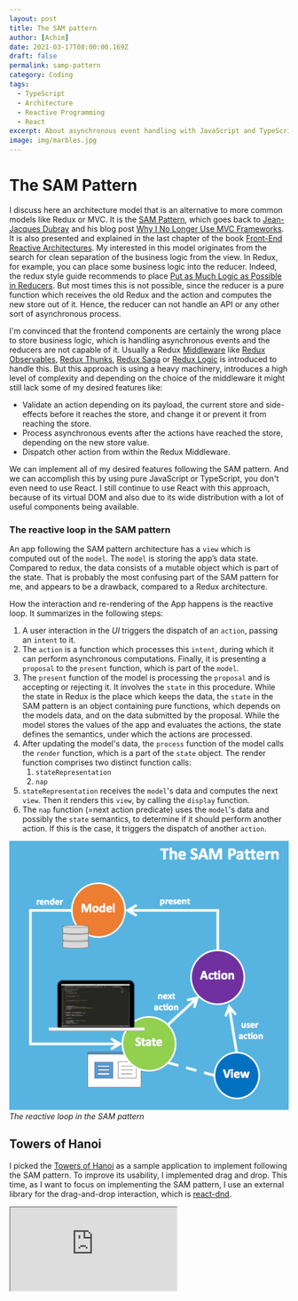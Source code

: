 ```yaml
---
layout: post
title: The SAM pattern
author: [Achim]
date: 2021-03-17T08:00:00.169Z
draft: false
permalink: samp-pattern
category: Coding
tags:
  - TypeScript
  - Architecture
  - Reactive Programming
  - React
excerpt: About asynchronous event handling with JavaScript and TypeScript. I'm showcasing the potential of rxjs with a very first and simple example which implements drag and drop.
image: img/marbles.jpg
---
```


# The SAM Pattern

I discuss here an architecture model that is an alternative to more common models like Redux or MVC. It is the [SAM Pattern](http://sam.js.org/), which goes back to [Jean-Jacques Dubray](https://github.com/jdubray) and his blog post [Why I No Longer Use MVC Frameworks](https://www.infoq.com/articles/no-more-mvc-frameworks/). It is also presented and explained in the last chapter of the book [Front-End Reactive Architectures](https://www.springer.com/de/book/9781484231791).
My interested in this model originates from the search for clean separation of the business logic from the view. In Redux, for example, you can place some business logic into the reducer. Indeed, the redux style guide recommends to place [Put as Much Logic as Possible in Reducers](https://redux.js.org/style-guide/style-guide#put-as-much-logic-as-possible-in-reducers). But most times this is not possible, since the reducer is a pure function which receives the old Redux and the action and computes the new store out of it. Hence, the reducer can not handle an API or any other sort of asynchronous process. 

I'm convinced that the frontend components are certainly the wrong place to store business logic, which is handling asynchronous events and the reducers are not capable of it. Usually a Redux [Middleware](https://redux.js.org/tutorials/fundamentals/part-4-store#middleware) like [Redux Observables](https://redux-observable.js.org/), [Redux Thunks](https://github.com/reduxjs/redux-thunk), [Redux Saga](https://github.com/reduxjs/redux-thunk) or [Redux Logic](https://github.com/jeffbski/redux-logic) is introduced to handle this. But this approach is using a heavy machinery, introduces a high level of complexity and depending on the choice of the middleware it might still lack some of my desired features like:

* Validate an action depending on its payload, the current store and side-effects before it reaches the store, and change it or prevent it from reaching the store.
* Process asynchronous events after the actions have reached the store, depending on the new store value.
* Dispatch other action from within the Redux Middleware.

We can implement all of my desired features following the SAM pattern. And we can accomplish this by using pure JavaScript or TypeScript, you don't even need to use React. I still continue to use React with this approach, because of its virtual DOM and also due to its wide distribution with a lot of useful components being available.

### The reactive loop in the SAM pattern

An app following the SAM pattern architecture has a `view` which is computed out of the `model`. The `model` is storing the app’s data state. Compared to redux, the data consists of a mutable object which is part of the state. That is probably the most confusing part of the SAM pattern for me, and appears to be a drawback, compared to a Redux architecture.

How the interaction and re-rendering of the App happens is the reactive loop. It summarizes in the following steps:

1. A user interaction in the *UI* triggers the dispatch of an `action`, passing an `intent` to it.
2. The `action` is a function which processes this `intent`, during which it can perform asynchronous computations. Finally, it is presenting a `proposal` to the `present` function, which is part of the `model`.
3. The `present` function of the model is processing the `proposal` and is accepting or rejecting it. It involves the `state` in this procedure. While the state in Redux is the place which keeps the data, the `state` in the SAM pattern is an object containing pure functions, which depends on the models data, and on the data submitted by the proposal. While the model stores the values of the app and evaluates the actions, the state defines the semantics, under which the actions are processed.
4. After updating the model's data, the `process` function of the model calls the `render` function, which is a part of the `state` object. The render function comprises two distinct function calls:
    1. `stateRepresentation`
    2. `nap`
5. `stateRepresentation` receives the `model`'s data and computes the next `view`. Then it renders this `view`, by calling the `display` function.
6. The `nap` function (=next action predicate) uses the `model`'s data and possibly the `state` semantics, to determine if it should perform another action. If this is the case, it triggers the dispatch of another `action`.



![sam-loop.jpg](img/sam-loop.jpg)_The reactive loop in the SAM pattern_

## Towers of Hanoi

I picked the [Towers of Hanoi](https://en.wikipedia.org/wiki/Tower_of_Hanoi) as a sample application to implement following the SAM pattern. To improve its usability, I implemented drag and drop. This time, as I want to focus on implementing the SAM pattern, I use an external library for the drag-and-drop interaction, which is [react-dnd](https://www.npmjs.com/package/react-dnd).

<iframe src='https://blissful-gates-e99ed8.netlify.app/' style={{width: '100%', height: '400px'}} />

### Implementation following the SAM pattern

If you tried the Hanoi game above, the first thing you might have realized is that the app can be in three fundamentally different states, displaying non-related screen:

1. The initial screen.
2. The screen while playing the game.
3. The screen which is shown once the game is solved.

It makes sense to give the app a global state, which allows to assign it to one of those three states: 

```typescript
type Status = "INIT" | "PLAYING" | "SOLVED";
```

The iterations are:

1. On the start screen:
    * Change the number of tiles
    * Start the game
2. While playing:
    * Move a tile from one tower to another tower
    * Solve the game
3. When solved:
    * Reset the game

Which is reflected by the following intent types:

```typescript
type IntentType = "TILES" | "START" | "DROP" | "SOLVE" | "RESET" ;
```

You can find the source code of the SAM-Hanoi app [here](https://github.com/achimcc/sam-hanoi). I don't want to explain every detail, but focus on the most crucial parts.

To clarify on the reactive loop of the SAM pattern in my app, I visualized it in a flowchart, where the naming conventions are following the naming of the directories and function/parameter names in my code:

```mermaid
graph TD
subgraph DOM
    A[UI] 
end
subgraph Actions
    A -->|triggers| B(dispatch)
    B -->|intent| C(action)
end
subgraph Model
    C -->|proposal| E[present]
    E -->|model.data| F[state.render]
    F --> |triggers| G[nap]
    G --> B
end
subgraph View
    F --> |model.data| J[stateRepresentation]
    J --> |model.data| K[view]
    J --> |triggers| L[display]
    K --> |JSX components|L
    L --> |injects JSX| A
end
```

As mentioned above, the model persists the data in a mutable object that is updated by the `model`s render function. The typization of `model.data` is:

```typescript
type LessThan<N extends number | bigint> = intrinsic

type TileId = LessThan<10>;

type Presenter = {
  (data: Data): void;
};

interface TowerData {
  LEFT: Array<TileId>;
  MIDDLE: Array<TileId>;
  RIGHT: Array<TileId>;
}

interface Model { 
  data: {towers: Towers, nrTiles: number, status: Status, count: number};
  present: Presenter;
}
```

The present function from the model is processing the actions proposals and updating the models data accordingly:

```typescript
import state from "./state";

const defaultTowers = (tiles: number) =>
  ({
    LEFT: Array.from(Array(tiles).keys()),
    MIDDLE: [],
    RIGHT: [],
  } as TowerData);

const model: Model = {
  data: { towers: defaultTowers(0), nrTiles: 0, status: "INIT", count: 0 },
  present: (intent: Intent) => {
    switch (intent.type) {
      case "INIT": {
        model.data.status = "INIT";
        state.render(model);
        break;
      }
      case "TILES": {
        if (!state.init(model)) break;
        model.data.nrTiles = intent.payload.nrTiles;
        break;
      }
      case "START": {
        if (!state.ready(model)) break;
        model.data.towers = defaultTowers(model.data.nrTiles);
        model.data.count = 0;
        model.data.status = "PLAYING";
        state.render(model);
        break;
      }
      case "DROP": {
        const { tower, tileId } = intent.payload;
        if (!state.canDrop(model, tileId, tower)) break;
        for (var towerId in model.data.towers)
          if (model.data.towers[towerId].includes(tileId))
            model.data.towers[towerId].shift();
        model.data.towers[tower].unshift(tileId);
        model.data.count++;
        state.render(model);
        break;
      }
      case "SOLVE": {
        if (!state.isSolved(model)) break;
        model.data.status = "SOLVED";
        state.render(model);
        break;
      }
      default: {
        break;
      }
    }
  },
};

export default model;
```

Here the `state` defines the semantics of the `model`, it tells the `model'`s present function, how to interpret the data. It is using pure functions which evaluate the `model'`s data:

```typescript
import stateRepresentation from "../View/stateRepresentation";
import nap from "./nap";

const state: State = {
  init: (model: Model) => model.data.status === "INIT",
  ready: (model: Model) =>
    model.data.status === "INIT" && model.data.nrTiles !== 0,
  canDrop: (model: Model, tileId: TileId, tower: TowerType) => {
    return Math.min(...model.data.towers[tower]) > tileId;
  },
  isSolved: (model: Model) => {
    return (
      model.data.status === "PLAYING" &&
      model.data.towers["RIGHT"].length === model.data.nrTiles
    );
  },
  render: (model: Model) => {
    stateRepresentation(model);
    nap(model);
  },
};

export default state;
```

Then finally, the model derives the `stateRepresentation` in a declarative way from its data:

```typescript
import React from "react";
import view from "./view";
import display from "./display";

const stateRepresentation = (model: Model) => {
  let representation = <div> Playing</div>;
  switch (model.data.status) {
    case "INIT":
      representation = view.init();
      break;
    case "PLAYING":
      representation = view.playing(model);
      break;
    case "SOLVED":
      representation = view.solved(model);
      break;
  }
  display(representation);
};

export default stateRepresentation;
```

Here the `stateRepresentation` implements different views, which represent the different screens of the app:

```typescript
import React from "react";
import Board from "../../components/Board/Board";
import Init from "../../components/Init/Init";
import Solved from "../../components/Solved/Solved";

const view = {
  playing: (model: Model) => <Board model={model} />,
  solved: (model: Model) => <Solved model={model} />,
  init: () => <Init />,
};

export default view;
```

and a `display` function which is injecting the derived representation into the DOM.

The render function finally executes the nap function after deducing the `stateRepresentation` to evaluate if there is any other action to dispatch because of the updated `model`'s data. In our case, it checks if we solved the game after each move and to update the game’s status to 'SOLVED' mode, as soon as this is the case:


```typescript
import dispatch from "../Actions/dispatch";
import state from "./state";

const nap = (model: Model) => {
  if (state.isSolved(model)) {
    dispatch({ type: "SOLVE" });
  }
};

export default nap;
```














